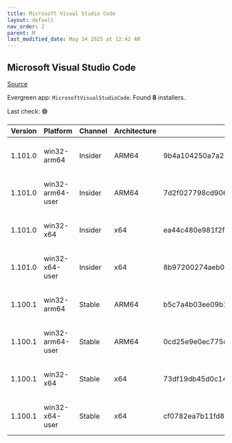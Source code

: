 ```yaml
---
title: Microsoft Visual Studio Code
layout: default
nav_order: 2
parent: M
last_modified_date: May 14 2025 at 12:42 AM
---
```


## Microsoft Visual Studio Code

[Source](https://code.visualstudio.com)

Evergreen app: `MicrosoftVisualStudioCode`. Found **8** installers.

Last check: 🟢

| Version | Platform         | Channel | Architecture | Sha256                                                           | URI                                                                                                                                                                                                                                                                                                              |
| ------- | ---------------- | ------- | ------------ | ---------------------------------------------------------------- | ---------------------------------------------------------------------------------------------------------------------------------------------------------------------------------------------------------------------------------------------------------------------------------------------------------------- |
| 1.101.0 | win32-arm64      | Insider | ARM64        | 9b4a104250a7a2258e59188776caba1514f77308d68ca24a4db4fec856554bd5 | [https://vscode.download.prss.microsoft.com/dbazure/download/insider/4b88fa7949c13eea3369e8a05042a03f2f9df8be/VSCodeSetup-arm64-1.101.0-insider.exe](https://vscode.download.prss.microsoft.com/dbazure/download/insider/4b88fa7949c13eea3369e8a05042a03f2f9df8be/VSCodeSetup-arm64-1.101.0-insider.exe)         |
| 1.101.0 | win32-arm64-user | Insider | ARM64        | 7d2f027798cd906ffb17cbeb30d5652bca1a14401b1026bdae450114095127ef | [https://vscode.download.prss.microsoft.com/dbazure/download/insider/4b88fa7949c13eea3369e8a05042a03f2f9df8be/VSCodeUserSetup-arm64-1.101.0-insider.exe](https://vscode.download.prss.microsoft.com/dbazure/download/insider/4b88fa7949c13eea3369e8a05042a03f2f9df8be/VSCodeUserSetup-arm64-1.101.0-insider.exe) |
| 1.101.0 | win32-x64        | Insider | x64          | ea44c480e981f2f774571d2f685665be70bb2b04c73032b15e30db6a3ab4c9d9 | [https://vscode.download.prss.microsoft.com/dbazure/download/insider/4b88fa7949c13eea3369e8a05042a03f2f9df8be/VSCodeSetup-x64-1.101.0-insider.exe](https://vscode.download.prss.microsoft.com/dbazure/download/insider/4b88fa7949c13eea3369e8a05042a03f2f9df8be/VSCodeSetup-x64-1.101.0-insider.exe)             |
| 1.101.0 | win32-x64-user   | Insider | x64          | 8b97200274aeb0d5c70d1338a5104d74d14bfbe5c6373940dff3d741440426b1 | [https://vscode.download.prss.microsoft.com/dbazure/download/insider/4b88fa7949c13eea3369e8a05042a03f2f9df8be/VSCodeUserSetup-x64-1.101.0-insider.exe](https://vscode.download.prss.microsoft.com/dbazure/download/insider/4b88fa7949c13eea3369e8a05042a03f2f9df8be/VSCodeUserSetup-x64-1.101.0-insider.exe)     |
| 1.100.1 | win32-arm64      | Stable  | ARM64        | b5c7a4b03ee09b13f99334e98fb645af2222e92340f72df4d9eccb3ca867af41 | [https://vscode.download.prss.microsoft.com/dbazure/download/stable/91fa95bccb027ece6a968589bb1d662fa9c8e170/VSCodeSetup-arm64-1.100.1.exe](https://vscode.download.prss.microsoft.com/dbazure/download/stable/91fa95bccb027ece6a968589bb1d662fa9c8e170/VSCodeSetup-arm64-1.100.1.exe)                           |
| 1.100.1 | win32-arm64-user | Stable  | ARM64        | 0cd25e9e0ec775d92a251e6961ddcb97a56d4358b15ba157ca1167c955011213 | [https://vscode.download.prss.microsoft.com/dbazure/download/stable/91fa95bccb027ece6a968589bb1d662fa9c8e170/VSCodeUserSetup-arm64-1.100.1.exe](https://vscode.download.prss.microsoft.com/dbazure/download/stable/91fa95bccb027ece6a968589bb1d662fa9c8e170/VSCodeUserSetup-arm64-1.100.1.exe)                   |
| 1.100.1 | win32-x64        | Stable  | x64          | 73df19db45d0c1414e2a30c14bd0690b16fb2cbf89976695249eb99cc3f2d59b | [https://vscode.download.prss.microsoft.com/dbazure/download/stable/91fa95bccb027ece6a968589bb1d662fa9c8e170/VSCodeSetup-x64-1.100.1.exe](https://vscode.download.prss.microsoft.com/dbazure/download/stable/91fa95bccb027ece6a968589bb1d662fa9c8e170/VSCodeSetup-x64-1.100.1.exe)                               |
| 1.100.1 | win32-x64-user   | Stable  | x64          | cf0782ea7b11fd8f00512bb23216fdb27d883fc363f37e13d8b030382573a2cb | [https://vscode.download.prss.microsoft.com/dbazure/download/stable/91fa95bccb027ece6a968589bb1d662fa9c8e170/VSCodeUserSetup-x64-1.100.1.exe](https://vscode.download.prss.microsoft.com/dbazure/download/stable/91fa95bccb027ece6a968589bb1d662fa9c8e170/VSCodeUserSetup-x64-1.100.1.exe)                       |
